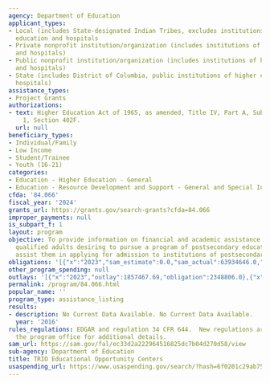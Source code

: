 ```yaml
---
agency: Department of Education
applicant_types:
- Local (includes State-designated Indian Tribes, excludes institutions of higher
  education and hospitals
- Private nonprofit institution/organization (includes institutions of higher education
  and hospitals)
- Public nonprofit institution/organization (includes institutions of higher education
  and hospitals)
- State (includes District of Columbia, public institutions of higher education and
  hospitals)
assistance_types:
- Project Grants
authorizations:
- text: Higher Education Act of 1965, as amended, Title IV, Part A, Subpart 2, Chapter
    1, Section 402F.
  url: null
beneficiary_types:
- Individual/Family
- Low Income
- Student/Trainee
- Youth (16-21)
categories:
- Education - Higher Education - General
- Education - Resource Development and Support - General and Special Interest Organizations
cfda: '84.066'
fiscal_year: '2024'
grants_url: https://grants.gov/search-grants?cfda=84.066
improper_payments: null
is_subpart_f: 1
layout: program
objective: To provide information on financial and academic assistance available for
  qualified adults desiring to pursue a program of postsecondary education and to
  assist them in applying for admission to institutions of postsecondary education.
obligations: '[{"x":"2023","sam_estimate":0.0,"sam_actual":63934646.0,"usa_spending_actual":59214704.87},{"x":"2024","sam_estimate":0.0,"sam_actual":71080953.0,"usa_spending_actual":68804284.97},{"x":"2025","sam_estimate":0.0,"sam_actual":66000000.0,"usa_spending_actual":-507115.47}]'
other_program_spending: null
outlays: '[{"x":"2023","outlay":1857467.69,"obligation":2348806.0},{"x":"2024","outlay":397313.87,"obligation":556502.0},{"x":"2025","outlay":0.0,"obligation":0.0}]'
permalink: /program/84.066.html
popular_name: ''
program_type: assistance_listing
results:
- description: No Current Data Available. No Current Data Available.
  year: '2016'
rules_regulations: EDGAR and regulation 34 CFR 644.  New regulations are under development.  Contact
  the program office for additional details.
sam_url: https://sam.gov/fal/ec33d2a222964516825dc7b04d270d58/view
sub-agency: Department of Education
title: TRIO Educational Opportunity Centers
usaspending_url: https://www.usaspending.gov/search/?hash=6f0201c29ab7540049674e335184eca5
---
```

